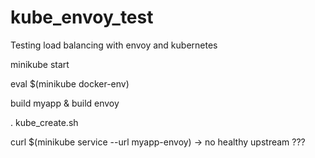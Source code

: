 # kube_envoy_test
Testing load balancing with envoy and kubernetes

minikube start

eval $(minikube docker-env)

build myapp & build envoy

. kube_create.sh

curl $(minikube service --url myapp-envoy)
-> no healthy upstream ???
